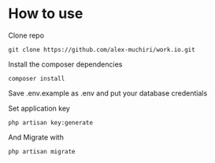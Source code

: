 # How to use


Clone repo

	git clone https://github.com/alex-muchiri/work.io.git
Install the composer dependencies

	composer install
	
Save .env.example as .env and put your database credentials

Set application key

	php artisan key:generate        

And Migrate with

`php artisan migrate`